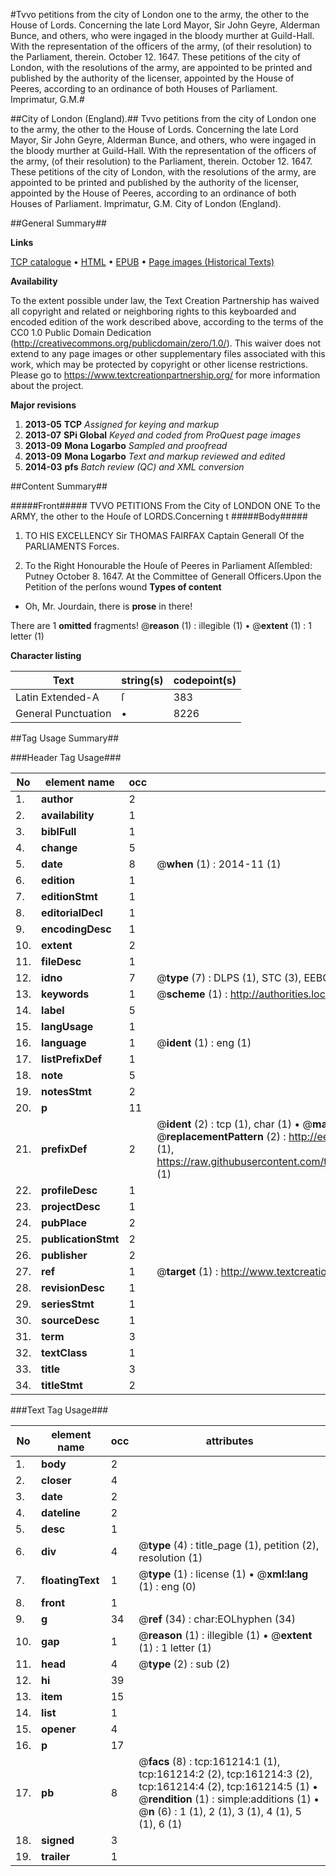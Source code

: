 #Tvvo petitions from the city of London one to the army, the other to the House of Lords. Concerning the late Lord Mayor, Sir John Geyre, Alderman Bunce, and others, who were ingaged in the bloody murther at Guild-Hall. With the representation of the officers of the army, (of their resolution) to the Parliament, therein. October 12. 1647. These petitions of the city of London, with the resolutions of the army, are appointed to be printed and published by the authority of the licenser, appointed by the House of Peeres, according to an ordinance of both Houses of Parliament. Imprimatur, G.M.#

##City of London (England).##
Tvvo petitions from the city of London one to the army, the other to the House of Lords. Concerning the late Lord Mayor, Sir John Geyre, Alderman Bunce, and others, who were ingaged in the bloody murther at Guild-Hall. With the representation of the officers of the army, (of their resolution) to the Parliament, therein. October 12. 1647. These petitions of the city of London, with the resolutions of the army, are appointed to be printed and published by the authority of the licenser, appointed by the House of Peeres, according to an ordinance of both Houses of Parliament. Imprimatur, G.M.
City of London (England).

##General Summary##

**Links**

[TCP catalogue](http://www.ota.ox.ac.uk/tcp/)  • 
[HTML](http://tei.it.ox.ac.uk/tcp/Texts-HTML/free/A95/A95453.html)  • 
[EPUB](http://tei.it.ox.ac.uk/tcp/Texts-EPUB/free/A95/A95453.epub) • 
[Page images (Historical Texts)](https://historicaltexts.jisc.ac.uk/eebo-99863946e)

**Availability**

To the extent possible under law, the Text Creation Partnership has waived all copyright and related or neighboring rights to this keyboarded and encoded edition of the work described above, according to the terms of the CC0 1.0 Public Domain Dedication (http://creativecommons.org/publicdomain/zero/1.0/). This waiver does not extend to any page images or other supplementary files associated with this work, which may be protected by copyright or other license restrictions. Please go to https://www.textcreationpartnership.org/ for more information about the project.

**Major revisions**

1. __2013-05__ __TCP__ *Assigned for keying and markup*
1. __2013-07__ __SPi Global__ *Keyed and coded from ProQuest page images*
1. __2013-09__ __Mona Logarbo__ *Sampled and proofread*
1. __2013-09__ __Mona Logarbo__ *Text and markup reviewed and edited*
1. __2014-03__ __pfs__ *Batch review (QC) and XML conversion*

##Content Summary##

#####Front#####
TVVO PETITIONS From the City of LONDON ONE To the ARMY, the other to the Houſe of LORDS.Concerning t
#####Body#####

1. TO HIS EXCELLENCY Sir THOMAS FAIRFAX Captain Generall Of the PARLIAMENTS Forces.

1. To the Right Honourable the Houſe of Peeres in Parliament Aſſembled:
Putney October 8. 1647. At the Committee of Generall Officers.Upon the Petition of the perſons wound
**Types of content**

  * Oh, Mr. Jourdain, there is **prose** in there!

There are 1 **omitted** fragments! 
 @__reason__ (1) : illegible (1)  •  @__extent__ (1) : 1 letter (1)

**Character listing**


|Text|string(s)|codepoint(s)|
|---|---|---|
|Latin Extended-A|ſ|383|
|General Punctuation|•|8226|

##Tag Usage Summary##

###Header Tag Usage###

|No|element name|occ|attributes|
|---|---|---|---|
|1.|__author__|2||
|2.|__availability__|1||
|3.|__biblFull__|1||
|4.|__change__|5||
|5.|__date__|8| @__when__ (1) : 2014-11 (1)|
|6.|__edition__|1||
|7.|__editionStmt__|1||
|8.|__editorialDecl__|1||
|9.|__encodingDesc__|1||
|10.|__extent__|2||
|11.|__fileDesc__|1||
|12.|__idno__|7| @__type__ (7) : DLPS (1), STC (3), EEBO-CITATION (1), PROQUEST (1), VID (1)|
|13.|__keywords__|1| @__scheme__ (1) : http://authorities.loc.gov/ (1)|
|14.|__label__|5||
|15.|__langUsage__|1||
|16.|__language__|1| @__ident__ (1) : eng (1)|
|17.|__listPrefixDef__|1||
|18.|__note__|5||
|19.|__notesStmt__|2||
|20.|__p__|11||
|21.|__prefixDef__|2| @__ident__ (2) : tcp (1), char (1)  •  @__matchPattern__ (2) : ([0-9\-]+):([0-9IVX]+) (1), (.+) (1)  •  @__replacementPattern__ (2) : http://eebo.chadwyck.com/downloadtiff?vid=$1&page=$2 (1), https://raw.githubusercontent.com/textcreationpartnership/Texts/master/tcpchars.xml#$1 (1)|
|22.|__profileDesc__|1||
|23.|__projectDesc__|1||
|24.|__pubPlace__|2||
|25.|__publicationStmt__|2||
|26.|__publisher__|2||
|27.|__ref__|1| @__target__ (1) : http://www.textcreationpartnership.org/docs/. (1)|
|28.|__revisionDesc__|1||
|29.|__seriesStmt__|1||
|30.|__sourceDesc__|1||
|31.|__term__|3||
|32.|__textClass__|1||
|33.|__title__|3||
|34.|__titleStmt__|2||


###Text Tag Usage###

|No|element name|occ|attributes|
|---|---|---|---|
|1.|__body__|2||
|2.|__closer__|4||
|3.|__date__|2||
|4.|__dateline__|2||
|5.|__desc__|1||
|6.|__div__|4| @__type__ (4) : title_page (1), petition (2), resolution (1)|
|7.|__floatingText__|1| @__type__ (1) : license (1)  •  @__xml:lang__ (1) : eng (0)|
|8.|__front__|1||
|9.|__g__|34| @__ref__ (34) : char:EOLhyphen (34)|
|10.|__gap__|1| @__reason__ (1) : illegible (1)  •  @__extent__ (1) : 1 letter (1)|
|11.|__head__|4| @__type__ (2) : sub (2)|
|12.|__hi__|39||
|13.|__item__|15||
|14.|__list__|1||
|15.|__opener__|4||
|16.|__p__|17||
|17.|__pb__|8| @__facs__ (8) : tcp:161214:1 (1), tcp:161214:2 (2), tcp:161214:3 (2), tcp:161214:4 (2), tcp:161214:5 (1)  •  @__rendition__ (1) : simple:additions (1)  •  @__n__ (6) : 1 (1), 2 (1), 3 (1), 4 (1), 5 (1), 6 (1)|
|18.|__signed__|3||
|19.|__trailer__|1||
